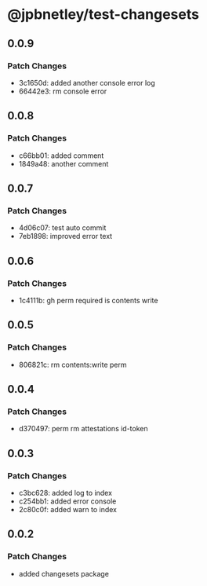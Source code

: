 # @jpbnetley/test-changesets

## 0.0.9

### Patch Changes

- 3c1650d: added another console error log
- 66442e3: rm console error

## 0.0.8

### Patch Changes

- c66bb01: added comment
- 1849a48: another comment

## 0.0.7

### Patch Changes

- 4d06c07: test auto commit
- 7eb1898: improved error text

## 0.0.6

### Patch Changes

- 1c4111b: gh perm required is contents write

## 0.0.5

### Patch Changes

- 806821c: rm contents:write perm

## 0.0.4

### Patch Changes

- d370497: perm rm attestations id-token

## 0.0.3

### Patch Changes

- c3bc628: added log to index
- c254bb1: added error console
- 2c80c0f: added warn to index

## 0.0.2

### Patch Changes

- added changesets package
